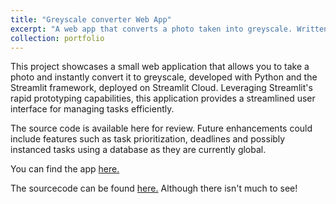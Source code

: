 ```yaml
---
title: "Greyscale converter Web App"
excerpt: "A web app that converts a photo taken into greyscale. Written in Python using Streamlit"
collection: portfolio
---
```


This project showcases a small web application that allows you to take a photo and instantly convert it to greyscale, developed with Python and the Streamlit framework, deployed on Streamlit Cloud. Leveraging Streamlit's rapid prototyping capabilities, this application provides a streamlined user interface for managing tasks efficiently.

The source code is available here for review. Future enhancements could include features such as task prioritization, deadlines and possibly instanced tasks using a database as they are currently global.

You can find the app [here.](https://greyscale.streamlit.app)

The sourcecode can be found [here.](https://github.com/JackDKillelea/python-black-and-white-converter) Although there isn't much to see!